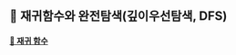## 🦄 재귀함수와 완전탐색(깊이우선탐색, DFS)

#### [🤔 재귀 함수](https://github.com/saseungmin/daily_coding_dojo/tree/master/inflearn_algorism/section8/solution1)
